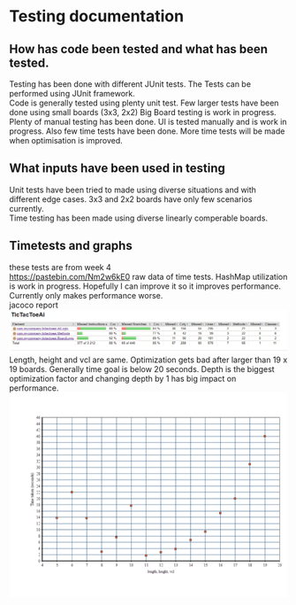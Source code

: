 # Testing documentation
## How has code been tested and what has been tested.
Testing has been done with different JUnit tests.
The Tests can be performed using JUnit framework.<br/>
Code is generally tested using plenty unit test.
Few larger tests have been done using small boards (3x3, 2x2) Big Board testing is work in progress.<br/>
Plenty of manual testing has been done.
UI is tested manually and is work in progress.
Also few time tests have been done. More time tests will be made when optimisation is improved.
## What inputs have been used in testing
Unit tests have been tried to made using diverse situations and with different edge cases. 3x3 and 2x2 boards have only few scenarios currently.<br/>
Time testing has been made using diverse linearly comperable boards.<br/>
## Timetests and graphs
these tests are from week 4 <br>
https://pastebin.com/Nm2w6kE0 raw data of time tests. HashMap utilization is work in progress. Hopefully I can improve it so it improves performance. Currently only makes performance worse.<br>
jacoco report
<img src="https://raw.githubusercontent.com/JaakkoRE/Extended-tic-tac-toe-AI/master/Documentation/Images/Jacoco%20report.png">
Length, height and vcl are same. Optimization gets bad after larger than 19 x 19 boards. Generally time goal is below 20 seconds. Depth is the biggest optimization factor and changing depth by 1 has big impact on performance.
<img src="https://raw.githubusercontent.com/JaakkoRE/Extended-tic-tac-toe-AI/master/Documentation/Images/Graph1.png" >
